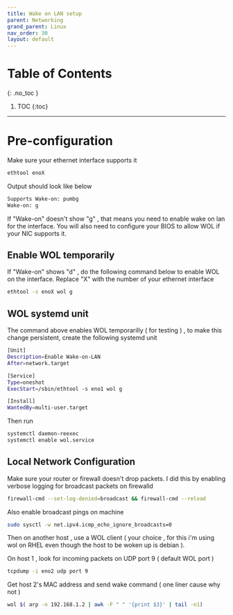 ```yaml
---
title: Wake on LAN setup
parent: Networking
grand_parent: Linux
nav_order: 30
layout: default
---
```

# Table of Contents  
{: .no_toc }

1. TOC 
{:toc}

---


# Pre-configuration 

Make sure your ethernet interface supports it 
```bash
ethtool enoX
```

Output should look like below
```bash
Supports Wake-on: pumbg
Wake-on: g
```

If "Wake-on" doesn't show "g" , that means you need to enable wake on lan for the interface. You will also need to configure your BIOS to allow WOL if your NIC supports it.   

## Enable WOL temporarily 

If "Wake-on" shows "d" , do the following command below to enable WOL on the interface. Replace "X" with the number of your ethernet interface 
```bash
ethtool -s enoX wol g
```

## WOL systemd unit 

The command above enables WOL temporarilly ( for testing ) , to make this change persistent, create the following systemd unit 
```bash
[Unit]
Description=Enable Wake-on-LAN
After=network.target

[Service]
Type=oneshot
ExecStart=/sbin/ethtool -s eno1 wol g

[Install]
WantedBy=multi-user.target
```

Then run 
```bash
systemctl daemon-reexec
systemctl enable wol.service
```


## Local Network Configuration 

Make sure your router or firewall doesn't drop packets. I did this by enabling verbose logging for broadcast packets on firewalld 
```bash
firewall-cmd --set-log-denied=broadcast && firewall-cmd --reload
```

Also enable broadcast pings on machine 
```bash
sudo sysctl -w net.ipv4.icmp_echo_ignore_broadcasts=0
```

Then on another host , use a WOL client ( your choice , for this i'm using wol on RHEL even though the host to be woken up is debian ).

On host 1 , look for incoming packets on UDP port 9 ( default WOL port )
```bash
tcpdump -i eno2 udp port 9
```

Get host 2's MAC address and send wake command ( one liner cause why not  )
```bash
wol $( arp -n 192.168.1.2 | awk -F " " '{print $3}' | tail -n1) 
```

